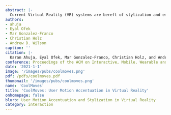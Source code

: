 ```yaml
---
abstract: |-
  Current Virtual Reality (VR) systems are bereft of stylization and embellishment of the user's motion - concepts that have been well explored in animations for games and movies. We present CoolMoves, a system for expressive and accentuated full-body motion synthesis of a user's virtual avatar in real-time, from the limited input cues afforded by current consumer-grade VR systems, specifically headset and hand positions. We make use of existing motion capture databases as a template motion repository to draw from. We match similar spatio-temporal motions present in the database and then interpolate between them using a weighted distance metric. Joint prediction probability is then used to temporally smooth the synthesized motion, using human motion dynamics as a priori. This allows our system to work well even with very sparse motion databases (e.g., with only 3-5 motions per action). We validate our system with four experiments: a technical evaluation of our quantitative pose reconstruction and three additional user studies to evaluate the motion quality, embodiment and agency.
authors:
- ahuja
- Eyal Ofek
- Mar Gonzalez-Franco
- Christian Holz
- Andrew D. Wilson
caption: ''
citation: |-
  Karan Ahuja, Eyal Ofek, Mar Gonzalez-Franco, Christian Holz, and Andrew D. Wilson. 2021. CoolMoves: User Motion Accentuation in Virtual Reality. Proceedings ACM Interactive Mobile Wearable Ubiquitous Technologies 5, 2, Article 52 (June 2021), 23 pages. DOI:https://doi.org/10.1145/3463499/3379337.3415588
conference: Proceedings of the ACM on Interactive, Mobile, Wearable and Ubiquitous Technologies (IMWUT)
date: '2021-1-1'
image: '/images/pubs/coolmoves.png'
pdf: /pdfs/coolmoves.pdf
thumbnail: '/images/pubs/coolmoves.png'
name: 'CoolMoves'
title: 'CoolMoves: User Motion Accentuation in Virtual Reality'
onhomepage: false
blurb: User Motion Accentuation and Stylization in Virtual Reality
category: interaction
---
```

